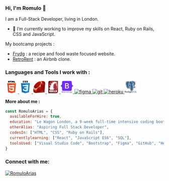### Hi, I'm Romulo 👋

<p>I am a Full-Stack Developer, living in London.</p>

- 🌱 I’m currently working to improve my skills on React, Ruby on Rails, CSS and JavaScript.

<p>My bootcamp projects :</p>

<ul>
  <li><a href="https://github.com/tarklemike/frydg">Frydg</a> : a recipe and food waste focused website.</li>
    <li><a href="https://github.com/RomuloArias/retrorent">RetroRent</a> : an Airbnb clone.</li>
</ul>


<h3 align="left">Languages and Tools I work with :</h3>
<p align="left"> <a href="https://www.w3.org/html/" target="_blank" rel="noreferrer"> <img src="https://raw.githubusercontent.com/devicons/devicon/master/icons/html5/html5-original-wordmark.svg" alt="html5" width="40" height="40"/> </a> <a href="https://www.w3schools.com/css/" target="_blank" rel="noreferrer"> <img src="https://raw.githubusercontent.com/devicons/devicon/master/icons/css3/css3-original-wordmark.svg" alt="css3" width="40" height="40"/> </a> <a href="https://www.ruby-lang.org/en/" target="_blank" rel="noreferrer"> <img src="https://raw.githubusercontent.com/devicons/devicon/master/icons/ruby/ruby-original.svg" alt="ruby" width="40" height="40"/> </a> <a href="https://rubyonrails.org" target="_blank" rel="noreferrer"> <img src="https://raw.githubusercontent.com/devicons/devicon/master/icons/rails/rails-original-wordmark.svg" alt="rails" width="40" height="40"/> </a> <a href="https://getbootstrap.com" target="_blank" rel="noreferrer"> <img src="https://raw.githubusercontent.com/devicons/devicon/master/icons/bootstrap/bootstrap-plain-wordmark.svg" alt="bootstrap" width="40" height="40"/> </a> <a href="https://www.figma.com/" target="_blank" rel="noreferrer"> <img src="https://www.vectorlogo.zone/logos/figma/figma-icon.svg" alt="figma" width="40" height="40"/> </a> <a href="https://git-scm.com/" target="_blank" rel="noreferrer"> <img src="https://www.vectorlogo.zone/logos/git-scm/git-scm-icon.svg" alt="git" width="40" height="40"/> </a> <a href="https://heroku.com" target="_blank" rel="noreferrer"> <img src="https://www.vectorlogo.zone/logos/heroku/heroku-icon.svg" alt="heroku" width="40" height="40"/> </a> <a href="https://www.postgresql.org" target="_blank" rel="noreferrer"> <img src="https://raw.githubusercontent.com/devicons/devicon/master/icons/postgresql/postgresql-original-wordmark.svg" alt="postgresql" width="40" height="40"/> </a> </p>


**More about me :**

```javascript
const RomuloArias = {
  availableForHire: true,
  education: "Le Wagon London, a 9-week full-time intensive coding bootcamp",
  otherAlias: "Aspiring Full Stack Developer",
  codesIn: ["HTML", "CSS", "Ruby on Rails"],
  currentlylearning: ["React", "JavaScript ES6", "SQL"],
  toolsUsed: ["Visual Studio Code", "Bootstrap", "Figma", "GitHub", "Heroku"],
}
```

<h3>Connect with me:</h3>
<p align="left">
<a href="https://www.linkedin.com/in/romulo-arias-alvarez-3b31a21a3/" target="blank"><img align="center" src="https://raw.githubusercontent.com/rahuldkjain/github-profile-readme-generator/master/src/images/icons/Social/linked-in-alt.svg" alt="RomuloArias" height="30" width="40" /></a>
</p>
